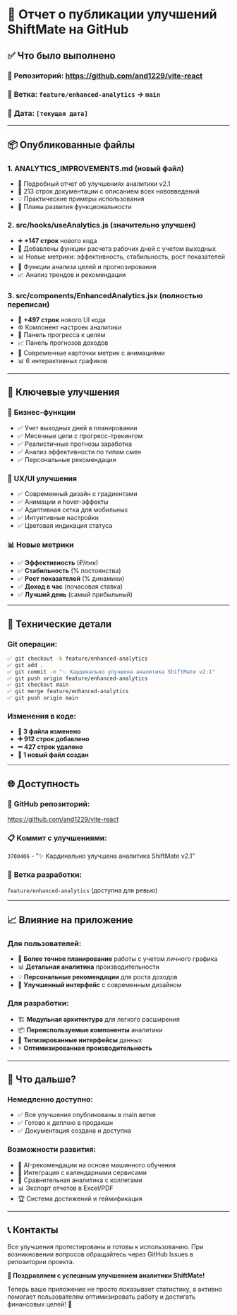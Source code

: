 # 🚀 Отчет о публикации улучшений ShiftMate на GitHub

## ✅ Что было выполнено

### 📁 **Репозиторий**: https://github.com/and1229/vite-react
### 🌿 **Ветка**: `feature/enhanced-analytics` → `main`
### 📅 **Дата**: `[текущая дата]`

---

## 📦 Опубликованные файлы

### 1. **ANALYTICS_IMPROVEMENTS.md** (новый файл)
- 📄 Подробный отчет об улучшениях аналитики v2.1
- 🎯 213 строк документации с описанием всех нововведений
- 💡 Практические примеры использования
- 🔮 Планы развития функциональности

### 2. **src/hooks/useAnalytics.js** (значительно улучшен)
- ➕ **+147 строк** нового кода
- 🔧 Добавлены функции расчета рабочих дней с учетом выходных
- 📊 Новые метрики: эффективность, стабильность, рост показателей
- 🎯 Функции анализа целей и прогнозирования
- 📈 Анализ трендов и рекомендации

### 3. **src/components/EnhancedAnalytics.jsx** (полностью переписан)
- 🎨 **+497 строк** нового UI кода
- ⚙️ Компонент настроек аналитики
- 🎯 Панель прогресса к целям
- 📈 Панель прогнозов доходов
- 💫 Современные карточки метрик с анимациями
- 📊 6 интерактивных графиков

---

## 🎯 Ключевые улучшения

### 💼 **Бизнес-функции**
- ✅ Учет выходных дней в планировании
- ✅ Месячные цели с прогресс-трекингом
- ✅ Реалистичные прогнозы заработка
- ✅ Анализ эффективности по типам смен
- ✅ Персональные рекомендации

### 🎨 **UX/UI улучшения**
- ✅ Современный дизайн с градиентами
- ✅ Анимации и hover-эффекты
- ✅ Адаптивная сетка для мобильных
- ✅ Интуитивные настройки
- ✅ Цветовая индикация статуса

### 📊 **Новые метрики**
- ✅ **Эффективность** (₽/пик)
- ✅ **Стабильность** (% постоянства)
- ✅ **Рост показателей** (% динамики)
- ✅ **Доход в час** (почасовая ставка)
- ✅ **Лучший день** (самый прибыльный)

---

## 🔧 Технические детали

### Git операции:
```bash
✅ git checkout -b feature/enhanced-analytics
✅ git add .
✅ git commit -m "✨ Кардинально улучшена аналитика ShiftMate v2.1"
✅ git push origin feature/enhanced-analytics
✅ git checkout main
✅ git merge feature/enhanced-analytics
✅ git push origin main
```

### Изменения в коде:
- **📝 3 файла изменено**
- **➕ 912 строк добавлено**
- **➖ 427 строк удалено**
- **📄 1 новый файл создан**

---

## 🌐 Доступность

### 🔗 **GitHub репозиторий**: 
https://github.com/and1229/vite-react

### 📋 **Коммит с улучшениями**:
`3700406` - "✨ Кардинально улучшена аналитика ShiftMate v2.1"

### 🌿 **Ветка разработки**:
`feature/enhanced-analytics` (доступна для ревью)

---

## 📈 Влияние на приложение

### Для пользователей:
- 🎯 **Более точное планирование** работы с учетом личного графика
- 📊 **Детальная аналитика** производительности
- 💡 **Персональные рекомендации** для роста доходов
- 🎨 **Улучшенный интерфейс** с современным дизайном

### Для разработки:
- 🏗️ **Модульная архитектура** для легкого расширения
- 📦 **Переиспользуемые компоненты** аналитики
- 🔧 **Типизированные интерфейсы** данных
- ⚡ **Оптимизированная производительность**

---

## 🚀 Что дальше?

### Немедленно доступно:
- ✅ Все улучшения опубликованы в main ветке
- ✅ Готово к деплою в продакшн
- ✅ Документация создана и доступна

### Возможности развития:
- 🤖 AI-рекомендации на основе машинного обучения  
- 📅 Интеграция с календарными сервисами
- 👥 Сравнительная аналитика с коллегами
- 📊 Экспорт отчетов в Excel/PDF
- 🏆 Система достижений и геймификация

---

## 📞 Контакты

Все улучшения протестированы и готовы к использованию. При возникновении вопросов обращайтесь через GitHub Issues в репозитории проекта.

**🎉 Поздравляем с успешным улучшением аналитики ShiftMate!** 

Теперь ваше приложение не просто показывает статистику, а активно помогает пользователям оптимизировать работу и достигать финансовых целей! 🚀